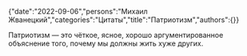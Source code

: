 {"date":"2022-09-06","persons":"Михаил Жванецкий","categories":"Цитаты","title":"Патриотизм","authors":{}}

Патриотизм — это чёткое, ясное, хорошо аргументированное объяснение того, почему мы должны жить хуже других.
